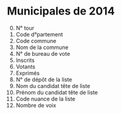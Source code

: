 # Municipales de 2014

0. N° tour
1. Code d°partement
2. Code commune
3. Nom de la commune
4. N° de bureau de vote
5. Inscrits
6. Votants
7. Exprimés
8. N° de dépôt de la liste
9. Nom du candidat tête de liste
10. Prénom du candidat tête de liste
11. Code nuance de la liste
12. Nombre de voix
